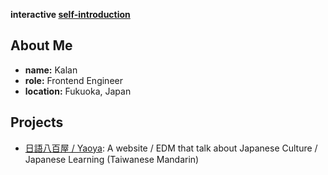 
**interactive [self-introduction](https://me.kalan.dev)**

## About Me

* **name:** Kalan
* **role:** Frontend Engineer
* **location:** Fukuoka, Japan

## Projects

* [日語八百屋 / Yaoya](https://www.shurado.com): A website / EDM that talk about Japanese Culture / Japanese Learning (Taiwanese Mandarin)
